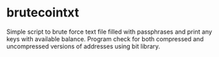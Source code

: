 # brutecointxt
Simple script to brute force text file filled with passphrases and print any keys with available balance. Program check for both compressed and uncompressed versions of addresses using bit library.

